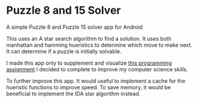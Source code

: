 # Puzzle 8 and 15 Solver
A simple Puzzle 8 and Puzzle 15 solver app for Android

This uses an A star search algorithm to find a solution. It uses both manhattan and hamming hueristics to determine which move to make next. It can determine if a puzzle is initially solvable. 

I made this app only to supplement and visualize [this programming assignment](https://www.cs.princeton.edu/courses/archive/fall12/cos226/assignments/8puzzle.html) I decided to complete to improve my computer science skills. 

To further improve this app. It would useful to implement a cache for the hueristic functions to improve speed. To save memory, it would be beneficial to implement the IDA star algorithm instead. 
